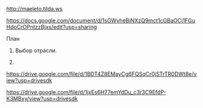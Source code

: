 http://maeleto.tilda.ws

https://docs.google.com/document/d/1sGWvheBiNXzQ9mct1cGBaOCj1FGuHdoCrOPntzzBjxs/edit?usp=sharing

План
1. Выбор отрасли.

2. 

https://drive.google.com/file/d/1BDT4Z8EMayCg6FQSqCr0jSTrTR0DWt8e/view?usp=drivesdk

https://drive.google.com/file/d/1jxEs6H77emYdDu_c3r3C9EfdP-K3MBxy/view?usp=drivesdk
